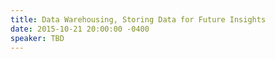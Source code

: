 ```yaml
---
title: Data Warehousing, Storing Data for Future Insights
date: 2015-10-21 20:00:00 -0400
speaker: TBD
---
```

